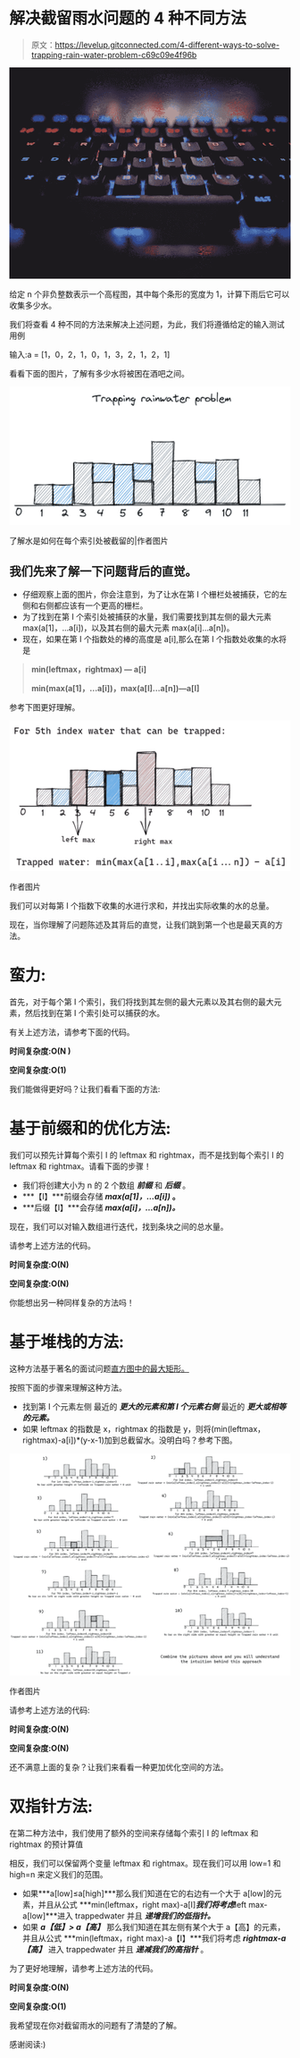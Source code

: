 # 解决截留雨水问题的 4 种不同方法

> 原文：<https://levelup.gitconnected.com/4-different-ways-to-solve-trapping-rain-water-problem-c69c09e4f96b>

![](img/6cb7aa586ac3aeb3baba587b8b66636d.png)

给定 n 个非负整数表示一个高程图，其中每个条形的宽度为 1，计算下雨后它可以收集多少水。

我们将查看 4 种不同的方法来解决上述问题，为此，我们将遵循给定的输入测试用例

输入:a = [1，0，2，1，0，1，3，2，1，2，1]

看看下面的图片，了解有多少水将被困在酒吧之间。

![](img/289f6a7def486740904ba1c52602c1be.png)

了解水是如何在每个索引处被截留的|作者图片

## 我们先来了解一下问题背后的直觉。

*   仔细观察上面的图片，你会注意到，为了让水在第 I 个栅栏处被捕获，它的左侧和右侧都应该有一个更高的栅栏。
*   为了找到在第 I 个索引处被捕获的水量，我们需要找到其左侧的最大元素 max(a[1]，…a[i])，以及其右侧的最大元素 max(a[i]…a[n])。
*   现在，如果在第 I 个指数处的棒的高度是 a[i],那么在第 I 个指数处收集的水将是

> **min(leftmax，rightmax) — a[i]**
> 
> **min(max(a[1]，…a[i])，max(a[I]…a[n])—a[I]**

参考下图更好理解。

![](img/9a083270e905323010fa6789066c8bea.png)

作者图片

我们可以对每第 I 个指数下收集的水进行求和，并找出实际收集的水的总量。

现在，当你理解了问题陈述及其背后的直觉，让我们跳到第一个也是最天真的方法。

# 蛮力:

首先，对于每个第 I 个索引，我们将找到其左侧的最大元素以及其右侧的最大元素，然后找到在第 I 个索引处可以捕获的水。

有关上述方法，请参考下面的代码。

**时间复杂度:O(N )**

**空间复杂度:O(1)**

我们能做得更好吗？让我们看看下面的方法:

# **基于前缀和的优化方法:**

我们可以预先计算每个索引 I 的 leftmax 和 rightmax，而不是找到每个索引 I 的 leftmax 和 rightmax。请看下面的步骤！

*   我们将创建大小为 n 的 2 个数组 ***前缀*** 和 ***后缀*** 。
*   ***【I】***前缀会存储 ***max(a[1]，…a[i])* 。**
*   ***后缀【I】***会存储 ***max(a[i]，…a[n])。***

现在，我们可以对输入数组进行迭代，找到条块之间的总水量。

请参考上述方法的代码。

**时间复杂度:O(N)**

**空间复杂度:O(N)**

你能想出另一种同样复杂的方法吗！

# 基于堆栈的方法:

这种方法基于著名的面试问题[直方图中的最大矩形。](https://leetcode.com/problems/largest-rectangle-in-histogram/)

按照下面的步骤来理解这种方法。

*   找到第 I 个元素左侧 最近的 ***更大的元素和第 I 个元素右侧*** 最近的 ***更大或相等的元素。***
*   如果 leftmax 的指数是 x，rightmax 的指数是 y，则将(min(leftmax，rightmax)-a[i])*(y-x-1)加到总截留水。没明白吗？参考下图。

![](img/b3dffc0fb1355c4fd7483d0a3afba86f.png)

作者图片

请参考上述方法的代码:

**时间复杂度:O(N)**

**空间复杂度:O(N)**

还不满意上面的复杂？让我们来看看一种更加优化空间的方法。

# **双指针方法:**

在第二种方法中，我们使用了额外的空间来存储每个索引 I 的 leftmax 和 rightmax 的预计算值

相反，我们可以保留两个变量 leftmax 和 rightmax。现在我们可以用 low=1 和 high=n 来定义我们的范围。

*   如果***a[low]≤a[high]***那么我们知道在它的右边有一个大于 a[low]的元素，并且从公式 ***min(leftmax，right max)-a[I]***我们将考虑***left max-a[low]***进入 trappedwater 并且 ***递增我们的低指针。***
*   如果 ***a【低】> a【高】*** 那么我们知道在其左侧有某个大于 a【高】的元素，并且从公式 ***min(leftmax，right max)-a【I】***我们将考虑 ***rightmax-a【高】*** 进入 trappedwater 并且 ***递减我们的高指针*** 。

为了更好地理解，请参考上述方法的代码。

**时间复杂度:O(N)**

**空间复杂度:O(1)**

我希望现在你对截留雨水的问题有了清楚的了解。

感谢阅读:)
